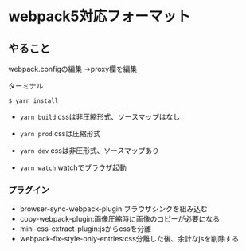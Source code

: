 # webpack5対応フォーマット

## やること
webpack.configの編集
→proxy欄を編集

ターミナル
```
$ yarn install
```

- `yarn build`
cssは非圧縮形式、ソースマップはなし

- `yarn prod`
cssは圧縮形式

- `yarn dev`
cssは非圧形式、ソースマップあり

- `yarn watch`
watchでブラウザ起動

### プラグイン
- browser-sync-webpack-plugin:ブラウザシンクを組み込む
- copy-webpack-plugin:画像圧縮時に画像のコピーが必要になる
- mini-css-extract-plugin:jsからcssを分離
- webpack-fix-style-only-entries:css分離した後、余計なjsを削除する
